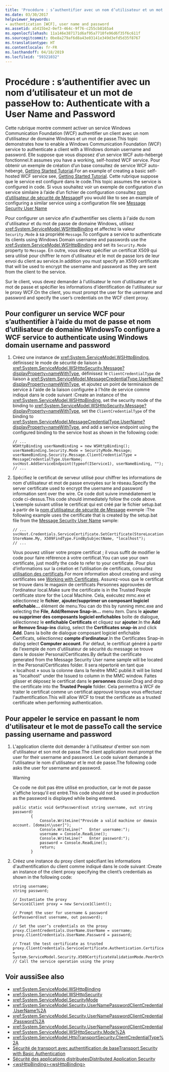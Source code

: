 ```yaml
---
title: 'Procédure : s’authentifier avec un nom d’utilisateur et un mot de passe'
ms.date: 03/30/2017
helpviewer_keywords:
- authentication [WCF], user name and password
ms.assetid: a5415be2-0ef3-464c-9f76-c255cb8165a4
ms.openlocfilehash: 11a146e387171d6af95a7710fe96d6f35f6c611f
ms.sourcegitcommit: 0be8a279af6d8a43e03141e349d3efd5d35f8767
ms.translationtype: HT
ms.contentlocale: fr-FR
ms.lasthandoff: 04/18/2019
ms.locfileid: "59321032"
---
```

# <a name="how-to-authenticate-with-a-user-name-and-password"></a><span data-ttu-id="837cf-102">Procédure : s’authentifier avec un nom d’utilisateur et un mot de passe</span><span class="sxs-lookup"><span data-stu-id="837cf-102">How to: Authenticate with a User Name and Password</span></span>

<span data-ttu-id="837cf-103">Cette rubrique montre comment activer un service Windows Communication Foundation (WCF) authentifier un client avec un nom d’utilisateur de domaine Windows et un mot de passe.</span><span class="sxs-lookup"><span data-stu-id="837cf-103">This topic demonstrates how to enable a Windows Communication Foundation (WCF) service to authenticate a client with a Windows domain username and password.</span></span> <span data-ttu-id="837cf-104">Elle suppose que vous disposez d'un service WCF auto-hébergé fonctionnel.</span><span class="sxs-lookup"><span data-stu-id="837cf-104">It assumes you have a working, self-hosted WCF service.</span></span> <span data-ttu-id="837cf-105">Pour obtenir un exemple de création d’un base consultez de service WCF auto-hébergé, [Getting Started Tutorial](../../../../docs/framework/wcf/getting-started-tutorial.md).</span><span class="sxs-lookup"><span data-stu-id="837cf-105">For an example of creating a basic self-hosted WCF service see, [Getting Started Tutorial](../../../../docs/framework/wcf/getting-started-tutorial.md).</span></span> <span data-ttu-id="837cf-106">Cette rubrique suppose que le service est configuré dans le code.</span><span class="sxs-lookup"><span data-stu-id="837cf-106">This topic assumes the service is configured in code.</span></span> <span data-ttu-id="837cf-107">Si vous souhaitez voir un exemple de configuration d’un service similaire à l’aide d’un fichier de configuration consultez [nom d’utilisateur de sécurité de Message](../../../../docs/framework/wcf/samples/message-security-user-name.md)</span><span class="sxs-lookup"><span data-stu-id="837cf-107">If you would like to see an example of configuring a similar service using a configuration file see [Message Security User Name](../../../../docs/framework/wcf/samples/message-security-user-name.md)</span></span>  
  
 <span data-ttu-id="837cf-108">Pour configurer un service afin d'authentifier ses clients à l'aide du nom d'utilisateur et du mot de passe de domaine Windows, utilisez <xref:System.ServiceModel.WSHttpBinding> et affectez la valeur `Security.Mode` à sa propriété `Message`.</span><span class="sxs-lookup"><span data-stu-id="837cf-108">To configure a service to authenticate its clients using Windows Domain username and passwords use the <xref:System.ServiceModel.WSHttpBinding> and set its `Security.Mode` property to `Message`.</span></span> <span data-ttu-id="837cf-109">En outre, vous devez spécifier un certificat X509 qui sera utilisé pour chiffrer le nom d'utilisateur et le mot de passe lors de leur envoi du client au service.</span><span class="sxs-lookup"><span data-stu-id="837cf-109">In addition you must specify an X509 certificate that will be used to encrypt the username and password as they are sent from the client to the service.</span></span>  
  
 <span data-ttu-id="837cf-110">Sur le client, vous devez demander à l'utilisateur le nom d'utilisateur et le mot de passe et spécifier les informations d'identification de l'utilisateur sur le proxy WCF.</span><span class="sxs-lookup"><span data-stu-id="837cf-110">On the client, you must prompt the user for the username and password and specify the user’s credentials on the WCF client proxy.</span></span>  
  
## <a name="to-configure-a-wcf-service-to-authenticate-using-windows-domain-username-and-password"></a><span data-ttu-id="837cf-111">Pour configurer un service WCF pour s’authentifier à l’aide du mot de passe et nom d’utilisateur de domaine Windows</span><span class="sxs-lookup"><span data-stu-id="837cf-111">To configure a WCF service to authenticate using Windows domain username and password</span></span>
  
1. <span data-ttu-id="837cf-112">Créez une instance de <xref:System.ServiceModel.WSHttpBinding>, définissez le mode de sécurité de liaison à <xref:System.ServiceModel.WSHttpSecurity.Message?displayProperty=nameWithType>, définissez le `ClientCredentialType` de liaison à <xref:System.ServiceModel.MessageCredentialType.UserName?displayProperty=nameWithType>, et ajoutez un point de terminaison de service à l'aide de la liaison configurée à l'hôte de service comme indiqué dans le code suivant :</span><span class="sxs-lookup"><span data-stu-id="837cf-112">Create an instance of the <xref:System.ServiceModel.WSHttpBinding>, set the security mode of the binding to <xref:System.ServiceModel.WSHttpSecurity.Message?displayProperty=nameWithType>, set the `ClientCredentialType` of the binding to <xref:System.ServiceModel.MessageCredentialType.UserName?displayProperty=nameWithType>, and add a service endpoint using the configured binding to the service host as shown in the following code:</span></span>  
  
    ```  
    // ...  
    WSHttpBinding userNameBinding = new WSHttpBinding();  
    userNameBinding.Security.Mode = SecurityMode.Message;  
    userNameBinding.Security.Message.ClientCredentialType = MessageCredentialType.UserName;  
    svcHost.AddServiceEndpoint(typeof(IService1), userNameBinding, "");  
    // ...  
    ```  
  
2. <span data-ttu-id="837cf-113">Spécifiez le certificat de serveur utilisé pour chiffrer les informations de nom d'utilisateur et mot de passe envoyées sur le réseau.</span><span class="sxs-lookup"><span data-stu-id="837cf-113">Specify the server certificate used to encrypt the username and password information sent over the wire.</span></span> <span data-ttu-id="837cf-114">Ce code doit suivre immédiatement le code ci-dessus.</span><span class="sxs-lookup"><span data-stu-id="837cf-114">This code should immediately follow the code above.</span></span> <span data-ttu-id="837cf-115">L’exemple suivant utilise le certificat qui est créé par le fichier setup.bat à partir de la [nom d’utilisateur de sécurité de Message](../../../../docs/framework/wcf/samples/message-security-user-name.md) exemple :</span><span class="sxs-lookup"><span data-stu-id="837cf-115">The following example uses the certificate that is created by the setup.bat file from the [Message Security User Name](../../../../docs/framework/wcf/samples/message-security-user-name.md) sample:</span></span>  
  
    ```  
    // ...  
    svcHost.Credentials.ServiceCertificate.SetCertificate(StoreLocation.LocalMachine, StoreName.My, X509FindType.FindBySubjectName, "localhost");  
    // ...  
    ```  
  
     <span data-ttu-id="837cf-116">Vous pouvez utiliser votre propre certificat ; il vous suffit de modifier le code pour faire référence à votre certificat.</span><span class="sxs-lookup"><span data-stu-id="837cf-116">You can use your own certificate, just modify the code to refer to your certificate.</span></span> <span data-ttu-id="837cf-117">Pour plus d’informations sur la création et l’utilisation de certificats, consultez [utilisation des certificats](../../../../docs/framework/wcf/feature-details/working-with-certificates.md).</span><span class="sxs-lookup"><span data-stu-id="837cf-117">For more information about creating and using certificates see [Working with Certificates](../../../../docs/framework/wcf/feature-details/working-with-certificates.md).</span></span> <span data-ttu-id="837cf-118">Assurez-vous que le certificat se trouve dans le magasin de certificats Personnes approuvées de l'ordinateur local.</span><span class="sxs-lookup"><span data-stu-id="837cf-118">Make sure the certificate is in the Trusted People certificate store for the Local Machine.</span></span> <span data-ttu-id="837cf-119">Cela, exécutez mmc.exe et sélectionnez le **fichier**, **ajouter/supprimer un composant logiciel enfichable...**  élément de menu.</span><span class="sxs-lookup"><span data-stu-id="837cf-119">You can do this by running mmc.exe and selecting the **File**, **Add/Remove Snap-in...** menu item.</span></span> <span data-ttu-id="837cf-120">Dans le **ajouter ou supprimer des composants logiciel enfichables** boîte de dialogue, sélectionnez le **enfichable Certificats** et cliquez sur **ajouter**.</span><span class="sxs-lookup"><span data-stu-id="837cf-120">In the **Add or Remove Snap-ins** dialog, select the **Certificates snap-in** and click **Add**.</span></span> <span data-ttu-id="837cf-121">Dans la boîte de dialogue composant logiciel enfichable Certificats, sélectionnez **compte d’ordinateur**.</span><span class="sxs-lookup"><span data-stu-id="837cf-121">In the Certificates Snap-in dialog select **Computer account**.</span></span> <span data-ttu-id="837cf-122">Par défaut, le certificat généré à partir de l'exemple de nom d'utilisateur de sécurité du message se trouve dans le dossier Personal/Certificates.</span><span class="sxs-lookup"><span data-stu-id="837cf-122">By default the certificate generated from the Message Security User name sample will be located in the Personal/Certificates folder.</span></span>  <span data-ttu-id="837cf-123">Il sera répertorié en tant que « localhost » sous la colonne dans la fenêtre MMC publié.</span><span class="sxs-lookup"><span data-stu-id="837cf-123">It will be listed as "localhost" under the Issued to column in the MMC window.</span></span> <span data-ttu-id="837cf-124">Faites glisser et déposez le certificat dans le **personnes** dossier.</span><span class="sxs-lookup"><span data-stu-id="837cf-124">Drag and drop the certificate into the **Trusted People** folder.</span></span> <span data-ttu-id="837cf-125">Cela permettra à WCF de traiter le certificat comme un certificat approuvé lorsque vous effectuez l'authentification.</span><span class="sxs-lookup"><span data-stu-id="837cf-125">This will allow WCF to treat the certificate as a trusted certificate when performing authentication.</span></span>  
  
## <a name="to-call-the-service-passing-username-and-password"></a><span data-ttu-id="837cf-126">Pour appeler le service en passant le nom d'utilisateur et le mot de passe</span><span class="sxs-lookup"><span data-stu-id="837cf-126">To call the service passing username and password</span></span>  
  
1. <span data-ttu-id="837cf-127">L'application cliente doit demander à l'utilisateur d'entrer son nom d'utilisateur et son mot de passe.</span><span class="sxs-lookup"><span data-stu-id="837cf-127">The client application must prompt the user for their username and password.</span></span> <span data-ttu-id="837cf-128">Le code suivant demande à l'utilisateur le nom d'utilisateur et le mot de passe.</span><span class="sxs-lookup"><span data-stu-id="837cf-128">The following code asks the user for username and password.</span></span>  
  
    > [!WARNING]
    >  <span data-ttu-id="837cf-129">Ce code ne doit pas être utilisé en production, car le mot de passe s'affiche lorsqu'il est entré.</span><span class="sxs-lookup"><span data-stu-id="837cf-129">This code should not be used in production as the password is displayed while being entered.</span></span>  
  
    ```  
    public static void GetPassword(out string username, out string password)  
            {  
                Console.WriteLine("Provide a valid machine or domain account. [domain\\user]");  
                Console.WriteLine("   Enter username:");  
                username = Console.ReadLine();  
                Console.WriteLine("   Enter password:");  
                password = Console.ReadLine();             
                return;  
            }  
    ```  
  
2. <span data-ttu-id="837cf-130">Créez une instance du proxy client spécifiant les informations d'authentification du client comme indiqué dans le code suivant :</span><span class="sxs-lookup"><span data-stu-id="837cf-130">Create an instance of the client proxy specifying the client’s credentials as shown in the following code:</span></span>  
  
    ```  
    string username;  
    string password;  
  
    // Instantiate the proxy  
    Service1Client proxy = new Service1Client();  
  
    // Prompt the user for username & password  
    GetPassword(out username, out password);  
  
    // Set the user’s credentials on the proxy  
    proxy.ClientCredentials.UserName.UserName = username;  
    proxy.ClientCredentials.UserName.Password = password;  
  
    // Treat the test certificate as trusted  
    proxy.ClientCredentials.ServiceCertificate.Authentication.CertificateValidationMode = System.ServiceModel.Security.X509CertificateValidationMode.PeerOrChainTrust;  
    // Call the service operation using the proxy  
    ```  
  
## <a name="see-also"></a><span data-ttu-id="837cf-131">Voir aussi</span><span class="sxs-lookup"><span data-stu-id="837cf-131">See also</span></span>

- <xref:System.ServiceModel.WSHttpBinding>
- <xref:System.ServiceModel.WSHttpSecurity>
- <xref:System.ServiceModel.SecurityMode>
- <xref:System.ServiceModel.Security.UserNamePasswordClientCredential.UserName%2A>
- <xref:System.ServiceModel.Security.UserNamePasswordClientCredential.Password%2A>
- <xref:System.ServiceModel.Security.UserNamePasswordClientCredential>
- <xref:System.ServiceModel.WSHttpSecurity.Mode%2A>
- <xref:System.ServiceModel.HttpTransportSecurity.ClientCredentialType%2A>
- [<span data-ttu-id="837cf-132">Sécurité de transport avec authentification de base</span><span class="sxs-lookup"><span data-stu-id="837cf-132">Transport Security with Basic Authentication</span></span>](../../../../docs/framework/wcf/feature-details/transport-security-with-basic-authentication.md)
- [<span data-ttu-id="837cf-133">Sécurité des applications distribuées</span><span class="sxs-lookup"><span data-stu-id="837cf-133">Distributed Application Security</span></span>](../../../../docs/framework/wcf/feature-details/distributed-application-security.md)
- [<span data-ttu-id="837cf-134">\<wsHttpBinding></span><span class="sxs-lookup"><span data-stu-id="837cf-134">\<wsHttpBinding></span></span>](../../../../docs/framework/configure-apps/file-schema/wcf/wshttpbinding.md)
